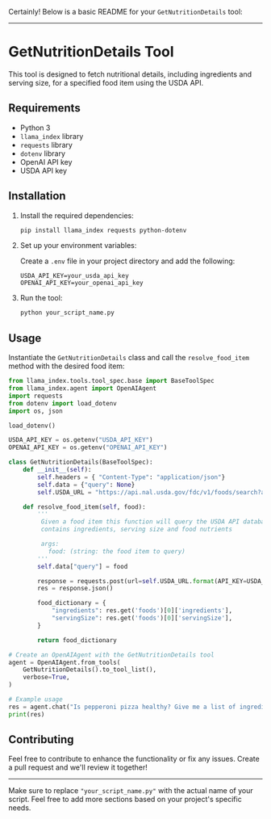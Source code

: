 Certainly! Below is a basic README for your `GetNutritionDetails` tool:

---

# GetNutritionDetails Tool

This tool is designed to fetch nutritional details, including ingredients and serving size, for a specified food item using the USDA API.

## Requirements

- Python 3
- `llama_index` library
- `requests` library
- `dotenv` library
- OpenAI API key
- USDA API key

## Installation

1. Install the required dependencies:

    ```bash
    pip install llama_index requests python-dotenv
    ```

2. Set up your environment variables:

    Create a `.env` file in your project directory and add the following:

    ```plaintext
    USDA_API_KEY=your_usda_api_key
    OPENAI_API_KEY=your_openai_api_key
    ```

3. Run the tool:

    ```bash
    python your_script_name.py
    ```

## Usage

Instantiate the `GetNutritionDetails` class and call the `resolve_food_item` method with the desired food item:

```python
from llama_index.tools.tool_spec.base import BaseToolSpec
from llama_index.agent import OpenAIAgent
import requests
from dotenv import load_dotenv
import os, json

load_dotenv()

USDA_API_KEY = os.getenv("USDA_API_KEY")
OPENAI_API_KEY = os.getenv("OPENAI_API_KEY")

class GetNutritionDetails(BaseToolSpec):
    def __init__(self):
        self.headers = { "Content-Type": "application/json"}
        self.data = {"query": None}
        self.USDA_URL = "https://api.nal.usda.gov/fdc/v1/foods/search?api_key={API_KEY}"

    def resolve_food_item(self, food):
        '''
         Given a food item this function will query the USDA API database for the same and return a document that 
         contains ingredients, serving size and food nutrients 

         args:
           food: (string: the food item to query) 
        '''
        self.data["query"] = food

        response = requests.post(url=self.USDA_URL.format(API_KEY=USDA_API_KEY), headers=self.headers,  data=json.dumps(self.data))
        res = response.json()

        food_dictionary = {
            "ingredients": res.get('foods')[0]['ingredients'],
            "servingSize": res.get('foods')[0]['servingSize'],
        }

        return food_dictionary

# Create an OpenAIAgent with the GetNutritionDetails tool
agent = OpenAIAgent.from_tools(
    GetNutritionDetails().to_tool_list(),
    verbose=True,
)

# Example usage
res = agent.chat("Is pepperoni pizza healthy? Give me a list of ingredients and serving size.")
print(res)
```

## Contributing

Feel free to contribute to enhance the functionality or fix any issues. Create a pull request and we'll review it together!

---

Make sure to replace `"your_script_name.py"` with the actual name of your script. Feel free to add more sections based on your project's specific needs.